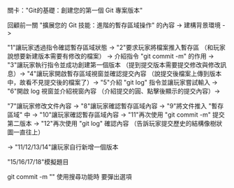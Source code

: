 關卡："Git的基礎：創建您的第一個 Git 專案版本"

回顧前一關 "擴展您的 Git 技能：進階的暫存區域操作" 的內容 ->
建構背景環境 -> 

"1"讓玩家透過指令確認暫存區域狀態 -> "2"要求玩家將檔案推入暫存區 （和玩家說想要新建版本需要有修改的檔案）
-> 介紹指令 "git commit -m" 的作用 -> "3"讓玩家執行指令並成功創建第一個版本 （提到提交版本需要提交修改與修改訊息）-> 
"4"讓玩家開啟暫存區域視窗並確認提交內容 （說提交後檔案上傳到版本中，故看不見提交後的檔案了）-> "5"介紹 "git log" 指令並讓玩家嘗試輸入 -> 
"6"開啟 log 視窗並介紹視窗內容 （介紹提交的圓、點擊後顯示的提交內容）-> 

"7"讓玩家修改文件內容 -> 
"8"讓玩家確認暫存區域內容 ->
"9"將文件推入 "暫存區域" 中 -> 
"10"讓玩家確認暫存區域內容 ->
"11"再次使用 "git commit -m" 提交第二版本 
-> "12"再次使用 "git log" 確認內容 （告訴玩家提交歷史的結構像樹狀圖一直往上）

->
"11/12/13/14"讓玩家自行新增一個版本

"15/16/17/18"模擬題目

git commit -m "" 使用搜尋功能時
要彈出選項

